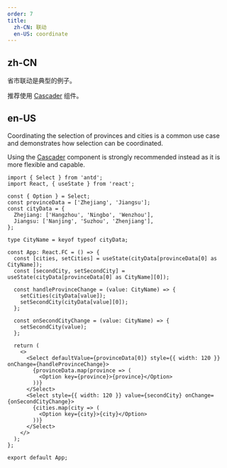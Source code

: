 ```yaml
---
order: 7
title:
  zh-CN: 联动
  en-US: coordinate
---
```


## zh-CN

省市联动是典型的例子。

推荐使用 [Cascader](/components/cascader/) 组件。

## en-US

Coordinating the selection of provinces and cities is a common use case and demonstrates how selection can be coordinated.

Using the [Cascader](/components/cascader) component is strongly recommended instead as it is more flexible and capable.

```tsx
import { Select } from 'antd';
import React, { useState } from 'react';

const { Option } = Select;
const provinceData = ['Zhejiang', 'Jiangsu'];
const cityData = {
  Zhejiang: ['Hangzhou', 'Ningbo', 'Wenzhou'],
  Jiangsu: ['Nanjing', 'Suzhou', 'Zhenjiang'],
};

type CityName = keyof typeof cityData;

const App: React.FC = () => {
  const [cities, setCities] = useState(cityData[provinceData[0] as CityName]);
  const [secondCity, setSecondCity] = useState(cityData[provinceData[0] as CityName][0]);

  const handleProvinceChange = (value: CityName) => {
    setCities(cityData[value]);
    setSecondCity(cityData[value][0]);
  };

  const onSecondCityChange = (value: CityName) => {
    setSecondCity(value);
  };

  return (
    <>
      <Select defaultValue={provinceData[0]} style={{ width: 120 }} onChange={handleProvinceChange}>
        {provinceData.map(province => (
          <Option key={province}>{province}</Option>
        ))}
      </Select>
      <Select style={{ width: 120 }} value={secondCity} onChange={onSecondCityChange}>
        {cities.map(city => (
          <Option key={city}>{city}</Option>
        ))}
      </Select>
    </>
  );
};

export default App;
```
